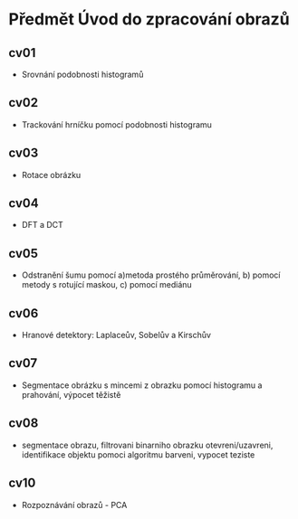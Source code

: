 # Předmět Úvod do zpracování obrazů

## cv01
- Srovnání podobnosti histogramů

## cv02
- Trackování hrníčku pomocí podobnosti histogramu

## cv03
- Rotace obrázku

## cv04
- DFT a DCT

## cv05
- Odstranění šumu pomocí a)metoda prostého průměrování, b) pomocí metody s rotující maskou, c) pomocí mediánu

## cv06
- Hranové detektory: Laplaceův, Sobelův a Kirschův

## cv07
- Segmentace obrázku s mincemi z obrazku pomocí histogramu a prahování, výpocet těžistě

## cv08
- segmentace obrazu, filtrovani binarniho obrazku otevreni/uzavreni, identifikace objektu pomoci algoritmu barveni, vypocet teziste

## cv10
- Rozpoznávání obrazů - PCA